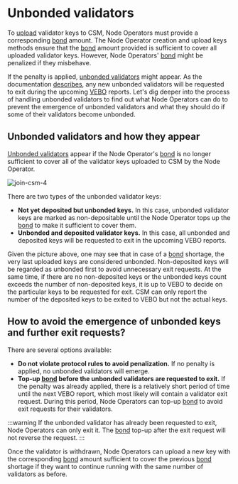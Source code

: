 # Unbonded validators

To [upload](/staking-modules/csm/join-csm#deposit-data-preparation-and-upload) validator keys to CSM, Node Operators must provide a corresponding [bond](../join-csm#bond) amount. The Node Operator creation and upload keys methods ensure that the [bond](../join-csm#bond) amount provided is sufficient to cover all uploaded validator keys. However, Node Operators' [bond](./join-csm#bond) might be penalized if they misbehave.

If the penalty is applied, [unbonded validators](/staking-modules/csm/join-csm#unbonded-validators) might appear. As the documentation [describes](/staking-modules/csm/join-csm#unbonded-validators), any new unbonded validators will be requested to exit during the upcoming [VEBO](/contracts/validators-exit-bus-oracle.md) reports. Let's dig deeper into the process of handling unbonded validators to find out what Node Operators can do to prevent the emergence of unbonded validators and what they should do if some of their validators become unbonded.

## Unbonded validators and how they appear

[Unbonded validators](../join-csm.md#unbonded-validators) appear if the Node Operator's [bond](../join-csm#bond) is no longer sufficient to cover all of the validator keys uploaded to CSM by the Node Operator.

![join-csm-4](../../../../static/img/csm/join-csm-4.png)

There are two types of the unbonded validator keys:

- **Not yet deposited but unbonded keys.** In this case, unbonded validator keys are marked as non-depositable until the Node Operator tops up the [bond](../join-csm#bond) to make it sufficient to cover them.
- **Unbonded and deposited validator keys.**  In this case, all unbonded and deposited keys will be requested to exit in the upcoming VEBO reports.

Given the picture above, one may see that in case of a [bond](../join-csm#bond) shortage, the very last uploaded keys are considered unbonded. Non-deposited keys will be regarded as unbonded first to avoid unnecessary exit requests. At the same time, if there are no non-deposited keys or the unbonded keys count exceeds the number of non-deposited keys, it is up to VEBO to decide on the particular keys to be requested for exit. CSM can only report the number of the deposited keys to be exited to VEBO but not the actual keys.


## How to avoid the emergence of unbonded keys and further exit requests?

There are several options available:

- **Do not violate protocol rules to avoid penalization.** If no penalty is applied, no unbonded validators will emerge.
- **Top-up [bond](../join-csm#bond) before the unbonded validators are requested to exit.** If the penalty was already applied, there is a relatively short period of time until the next VEBO report, which most likely will contain a validator exit request. During this period, Node Operators can top-up [bond](../join-csm#bond) to avoid exit requests for their validators.

:::warning
If the unbonded validator has already been requested to exit, Node Operators can only exit it. The [bond](../join-csm#bond) top-up after the exit request will not reverse the request.
:::

Once the validator is withdrawn, Node Operators can upload a new key with the corresponding [bond](../join-csm#bond) amount sufficient to cover the previous [bond](../join-csm#bond) shortage if they want to continue running with the same number of validators as before.
